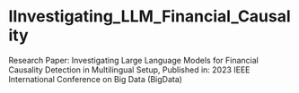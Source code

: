 # IInvestigating_LLM_Financial_Causality
Research Paper: Investigating Large Language Models for Financial Causality Detection in Multilingual Setup, Published in: 2023 IEEE International Conference on Big Data (BigData)

